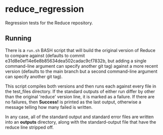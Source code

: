 # reduce_regression
Regression tests for the Reduce repository.

## Running
There is a `run.sh` BASH script that will build the original version of
Reduce to compare against (defaults to commit e31d8e0ef14e6e8b85634dea502cadac9cf7832b,
but adding a single command-line argument can specify another git tag) against
a more recent version (defaults to the main branch but a second command-line argument
can specify another git tag).

This script compiles both versions and then runs each against every file in the
test_files directory.  If the standard outputs of either run differ by other than
the original 'reduce' version line, it is marked as a failure.  If there are no
failures, then **Success!** is printed as the last output, otherwise a message
telling how many failed is written.

In any case, all of the standard output and standard error files are written
into an **outputs** directory, along with the standard-output file that have
the reduce line stripped off.

